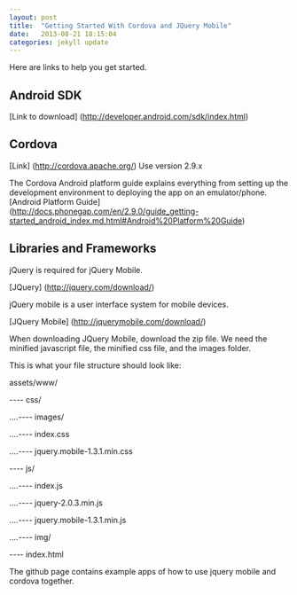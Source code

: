 ```yaml
---
layout: post
title:  "Getting Started With Cordova and JQuery Mobile"
date:   2013-08-21 18:15:04
categories: jekyll update
---
```


Here are links to help you get started.

Android SDK
-------
[Link to download] (http://developer.android.com/sdk/index.html)

Cordova
-------
[Link] (http://cordova.apache.org/) Use version 2.9.x

The Cordova Android platform guide explains everything from setting up the development environment to deploying the app on an emulator/phone. [Android Platform Guide] (http://docs.phonegap.com/en/2.9.0/guide_getting-started_android_index.md.html#Android%20Platform%20Guide)



Libraries and Frameworks
------------------------

jQuery is required for jQuery Mobile.

[JQuery] (http://jquery.com/download/)

jQuery mobile is a user interface system for mobile devices.

[JQuery Mobile] (http://jquerymobile.com/download/)

When downloading JQuery Mobile, download the zip file. We need the minified javascript file, the minified css file, and the images folder.


This is what your file structure should look like:

assets/www/

---- css/

....---- images/

....---- index.css

....---- jquery.mobile-1.3.1.min.css


---- js/

....---- index.js

....---- jquery-2.0.3.min.js

....---- jquery.mobile-1.3.1.min.js

....---- img/

---- index.html


The github page contains example apps of how to use jquery mobile and cordova together.

[jekyll-gh]: https://github.com/mojombo/jekyll
[jekyll]:    http://jekyllrb.com
